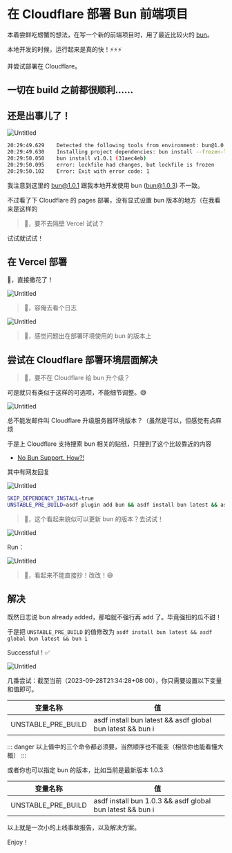 # 在 Cloudflare 部署 Bun 前端项目

本着尝鲜吃螃蟹的想法，在写一个新的前端项目时，用了最近比较火的 [bun](https://bun.sh/)。

本地开发的时候，运行起来是真的快！⚡⚡⚡

并尝试部署在 Cloudflare。

## 一切在 build 之前都很顺利……

## 还是出事儿了！

![Untitled](assets/deploy-the-bun-front-end-project-in-cloudflare_0.png)

```bash
20:29:49.629	Detected the following tools from environment: bun@1.0.1, nodejs@18.17.1
20:29:49.630	Installing project dependencies: bun install --frozen-lockfile
20:29:50.050	bun install v1.0.1 (31aec4eb)
20:29:50.095	error: lockfile had changes, but lockfile is frozen
20:29:50.102	Error: Exit with error code: 1
```

我注意到这里的 bun@1.0.1 跟我本地开发使用 bun (bun@1.0.3) 不一致。

不过看了下 Cloudflare 的 pages 部署，没有显式设置 bun 版本的地方（在我看来是这样的

> 🤔，要不去隔壁 Vercel 试试？

试试就试试！

## 在 Vercel 部署

🎊，直接撒花了！

![Untitled](assets/deploy-the-bun-front-end-project-in-cloudflare_1.png)

> 🤔，容俺去看个日志

![Untitled](assets/deploy-the-bun-front-end-project-in-cloudflare_2.png)

> 🤔，感觉问题出在部署环境使用的 bun 的版本上

## 尝试在 Cloudflare 部署环境层面解决

> 🤔，要不在 Cloudflare 给 bun 升个级？

可是就只有类似于这样的可选项，不能细节调整。😅

![Untitled](assets/deploy-the-bun-front-end-project-in-cloudflare_3.png)

总不能发邮件叫 Cloudflare 升级服务器环境版本？（虽然是可以，但感觉有点麻烦

于是上 Cloudflare 支持搜索 bun 相关的贴纸，只搜到了这个比较靠近的内容

- [No Bun Support. How?!](https://community.cloudflare.com/t/no-bun-support-how/554291)

其中有网友回复

![Untitled](assets/deploy-the-bun-front-end-project-in-cloudflare_4.png)

```bash
SKIP_DEPENDENCY_INSTALL=true
UNSTABLE_PRE_BUILD=asdf plugin add bun && asdf install bun latest && asdf global bun latest && bun i
```

> 🤔，这个看起来貌似可以更新 bun 的版本？去试试！

![Untitled](assets/deploy-the-bun-front-end-project-in-cloudflare_5.png)

Run：

![Untitled](assets/deploy-the-bun-front-end-project-in-cloudflare_6.png)

> 🤔，看起来不能直接抄！改改！😅

## 解决

既然日志说 bun already added，那咱就不强行再 add 了。毕竟强扭的瓜不甜！

于是把 `UNSTABLE_PRE_BUILD` 的值修改为 `asdf install bun latest && asdf global bun latest && bun i`

Successful！✅

![Untitled](assets/deploy-the-bun-front-end-project-in-cloudflare_7.png)

几番尝试：截至当前（2023-09-28T21:34:28+08:00），你只需要设置以下变量和值即可。

| 变量名称           | 值                                                         |
| ------------------ | ---------------------------------------------------------- |
| UNSTABLE_PRE_BUILD | asdf install bun latest && asdf global bun latest && bun i |

::: danger
以上值中的三个命令都必须要，当然顺序也不能变（相信你也能看懂大概）
:::

或者你也可以指定 bun 的版本，比如当前是最新版本 1.0.3

| 变量名称           | 值                                                        |
| ------------------ | --------------------------------------------------------- |
| UNSTABLE_PRE_BUILD | asdf install bun 1.0.3 && asdf global bun latest && bun i |

以上就是一次小的上线事故报告，以及解决方案。

Enjoy！
